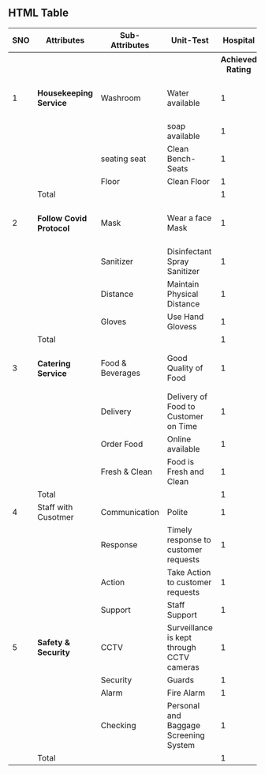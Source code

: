 <html>
<head>
</head>
<body>
<h2>HTML Table</h2>
<table>
  <tr>
    <th>SNO</th>
    <th>Attributes</th>
    <th>Sub-Attributes</th>
     <th>Unit-Test</th>
     <th>Hospital</th>
     <th></th>
     <th>Indian Railways </th>
    <th></th>
  </tr>
  <tr>
    <th></th>
    <th></th>
    <th></th>
     <th></th>
     <th>Achieved Rating</th>
     <th>Max. Rating </th>
     <th>Achieved Rating</th>
     <th>Max. Rating </th>
  </tr>
  <tr>
    <td>1</td>
    <td><h4>Housekeeping Service</h4></td>
    <td>Washroom</td>
    <td>Water available</td>
    <td>1</td>
    <td>1</td>
    <td>1</td>
    <td>1</td>
  </tr>
    <tr>
    <td></td>
    <td></td>
    <td></td>
    <td>soap available</td>
    <td>1</td>
    <td>1</td>
    <td>1</td>
    <td>1</td>
  </tr>
    <tr>
    <td></td>
    <td></td>
    <td>seating seat</td>
    <td>Clean Bench-Seats</td>
    <td>1</td>
    <td>1</td>
    <td>1</td>
    <td>1</td>
  </tr>
  <tr>
    <td></td>
    <td></td>
    <td>Floor</td>
    <td>Clean Floor</td>
    <td>1</td>
    <td>1</td>
    <td>1</td>
    <td>1</td>
  </tr>
  <tr>
    <td></td>
    <td>Total</td>
    <td></td>
    <td></td>
    <td>1</td>
    <td>1</td>
    <td>1</td>
    <td>1</td>
  </tr>
  <tr>
    <td>2</td>
    <td><h4>Follow Covid Protocol</h4></td>
    <td>Mask</td>
    <td>Wear a face Mask</td>
    <td>1</td>
    <td>1</td>
    <td>1</td>
    <td>1</td>
  </tr>
  <tr>
    <td></td>
    <td></td>
    <td>Sanitizer</td>
    <td>Disinfectant Spray Sanitizer</td>
    <td>1</td>
    <td>1</td>
    <td>1</td>
    <td>1</td>
  </tr>
    <tr>
    <td></td>
    <td></td>
    <td>Distance</td>
    <td>Maintain Physical Distance</td>
    <td>1</td>
    <td>1</td>
    <td>1</td>
    <td>1</td>
  </tr>
    <tr>
    <td></td>
    <td></td>
    <td>Gloves	</td>
    <td>Use Hand Glovess</td>
    <td>1</td>
    <td>1</td>
    <td>1</td>
    <td>1</td>
  </tr>
  <tr>
    <td></td>
    <td>Total</td>
    <td></td>
    <td></td>
    <td>1</td>
    <td>1</td>
    <td>1</td>
    <td>1</td>
  </tr>
  <tr>
    <td>3</td>
    <td><h4>Catering Service</h4></td>
    <td> Food & Beverages</td>
    <td>Good Quality of Food</td>
    <td>1</td>
    <td>1</td>
    <td>1</td>
    <td>1</td>
  </tr>
  <tr>
    <td></td>
    <td></td>
    <td>Delivery</td>
    <td>Delivery of Food to Customer on Time</td>
    <td>1</td>
    <td>1</td>
    <td>1</td>
    <td>1</td>
  </tr>
    <tr>
    <td></td>
    <td></td>
    <td>Order Food</td>
    <td>Online available</td>
    <td>1</td>
    <td>1</td>
    <td>1</td>
    <td>1</td>
  </tr>
    <tr>
    <td></td>
    <td></td>
    <td>Fresh & Clean</td>
    <td>Food is Fresh and Clean</td>
    <td>1</td>
    <td>1</td>
    <td>1</td>
    <td>1</td>
  </tr>
  <tr>
    <td></td>
    <td>Total</td>
    <td></td>
    <td></td>
    <td>1</td>
    <td>1</td>
    <td>1</td>
    <td>1</td>
  </tr>
  <tr>
    <td>4</td>
    <td>Staff with Cusotmer</td>
    <td>Communication	</td>
    <td>Polite</td>
    <td>1</td>
    <td>1</td>
    <td>1</td>
    <td>1</td>
  </tr>
  <tr>
    <td></td>
    <td></td>
    <td>Response</td>
    <td>Timely response to customer requests</td>
    <td>1</td>
    <td>1</td>
    <td>1</td>
    <td>1</td>
  </tr>
   <tr>
    <td></td>
    <td></td>
    <td>Action	</td>
    <td>Take Action to customer requests</td>
    <td>1</td>
    <td>1</td>
    <td>1</td>
    <td>1</td>
  </tr>
  <tr>
    <td></td>
    <td></td>
    <td>Support</td>
    <td>Staff Support</td>
    <td>1</td>
    <td>1</td>
    <td>1</td>
    <td>1</td>
  </tr>
  <tr>
    <td>5</td>
    <td><h4>Safety & Security</h4></td>
    <td>CCTV</td>
    <td>Surveillance is kept through CCTV cameras</td>
    <td>1</td>
    <td>1</td>
    <td>1</td>
    <td>1</td>
  </tr>
  <tr>
    <td></td>
    <td></td>
    <td>Security</td>
    <td>Guards</td>
    <td>1</td>
    <td>1</td>
    <td>1</td>
    <td>1</td>
  </tr>
  <tr>
    <td></td>
    <td></td>
    <td>Alarm	</td>
    <td>Fire Alarm</td>
    <td>1</td>
    <td>1</td>
    <td>1</td>
    <td>1</td>
  </tr>
    <tr>
    <td></td>
    <td></td>
    <td>Checking		</td>
    <td>Personal and Baggage Screening System</td>
    <td>1</td>
    <td>1</td>
    <td>1</td>
    <td>1</td>
  </tr>
    <tr>
    <td></td>
    <td>Total</td>
    <td></td>
    <td></td>
    <td>1</td>
    <td>1</td>
    <td>1</td>
    <td>1</td>
  </tr>
</table>

</body>
</html>
